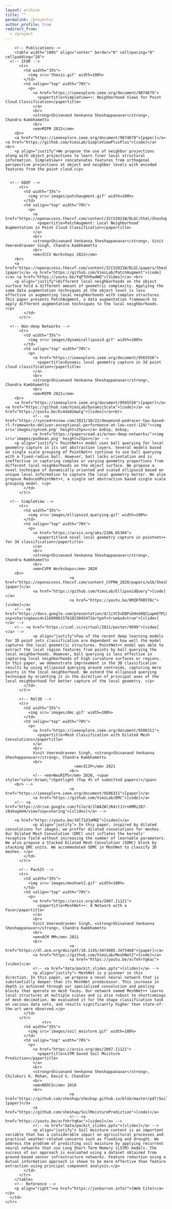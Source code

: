 ```yaml
---
layout: archive
title: ""
permalink: /projects/
author_profile: true
redirect_from:
  - /project
---
```

<!DOCTYPE HTML PUBLIC "-//W3C//DTD HTML 4.01 Transitional//EN">
<html>

<head>



<!-- Global site tag (gtag.js) - Google Analytics -->
<script async src="https://www.googletagmanager.com/gtag/js?id=UA-129673183-1"></script>
<script>
  window.dataLayer = window.dataLayer || [];
  function gtag(){dataLayer.push(arguments);}
  gtag('js', new Date());

  gtag('config', 'UA-129673183-1');
</script>

  <meta name=viewport content="width=800">
  <meta name="generator" content="HTML Tidy for Linux/x86 (vers 11 February 2007), see www.w3.org">
  <style type="text/css">
    /* Color scheme stolen from Sergey Karayev */

    a {
      color: #1772d0;
      text-decoration: none;
    }

    a:focus,
    a:hover {
      color: #f09228;
      text-decoration: none;
    }

    body,
    td,
    th,
    tr,
    p,
    a {
      font-family: 'Lato', Verdana, Helvetica, sans-serif;
      font-size: 14px
    }

    strong {
      font-family: 'Lato', Verdana, Helvetica, sans-serif;
      font-size: 14px;
    }

    heading {
      font-family: 'Lato', Verdana, Helvetica, sans-serif;
      font-size: 22px;
    }

    papertitle {
      font-family: 'Lato', Verdana, Helvetica, sans-serif;
      font-size: 14px;
      font-weight: 700
    }

    name {
      font-family: 'Lato', Verdana, Helvetica, sans-serif;
      font-size: 32px;
    }

    .one {
      width: 160px;
      height: 160px;
      position: relative;
    }

    .two {
      width: 160px;
      height: 160px;
      position: absolute;
      transition: opacity .2s ease-in-out;
      -moz-transition: opacity .2s ease-in-out;
      -webkit-transition: opacity .2s ease-in-out;
    }

    .fade {
      transition: opacity .2s ease-in-out;
      -moz-transition: opacity .2s ease-in-out;
      -webkit-transition: opacity .2s ease-in-out;
    }

    span.highlight {
      background-color: #ffffd0;
    }
  </style>
</head>

<body>
  <table width="900" border="0" align="center" cellspacing="0" cellpadding="0">


        <!-- Publications-->
        <table width="100%" align="center" border="0" cellspacing="0" cellpadding="20">
	  <!-- IFOR -->
          <tr>
            <td width="35%">
              <img src='thesis.gif' width=100%>
            </td>
            <td valign="top" width="70%">
              <p>
                <a href="https://ieeexplore.ieee.org/document/9874679">
                  <papertitle>SimpleView++: Neighborhood Views for Point Cloud Classification</papertitle>
                </a>
                <br>
                <strong>Shivanand Venkanna Sheshappanavar</strong>, Chandra Kambhamettu
                <br>
                <em>MIPR 2022</em>
		<br>
		<a href="https://ieeexplore.ieee.org/document/9874679">[paper]</a> <a href="https://github.com/VimsLab/SimpleViewPlusPlus">[code]</a> <br>
		<p align="justify">We propose the use of neighbor projections along with object projections to learn finer local structural information. SimpleView++ concatenates features from orthogonal perspective projections at object and neighbor levels with encoded features from the point cloud.</p>


	  <!-- 6DOF -->
          <tr>
            <td width="35%">
              <img src='images/patchaugment.gif' width=100%>
            </td>
            <td valign="top" width="70%">
              <p>
                <a href="https://openaccess.thecvf.com/content/ICCV2021W/DLGC/html/Sheshappanavar_PatchAugment_Local_Neighborhood_Augmentation_in_Point_Cloud_Classification_ICCVW_2021_paper.html">
                  <papertitle>PatchAugment: Local Neighborhood Augmentation in Point Cloud Classification</papertitle>
                </a>
                <br>
                <strong>Shivanand Venkanna Sheshappanavar</strong>, Vinit Veerendraveer Singh, Chandra Kambhamettu
                <br>
                <em>ICCV Workshops 2022</em>
		<br>
		<a href="https://openaccess.thecvf.com/content/ICCV2021W/DLGC/papers/Sheshappanavar_PatchAugment_Local_Neighborhood_Augmentation_in_Point_Cloud_Classification_ICCVW_2021_paper.pdf">[paper]</a> <a href="https://github.com/VimsLab/PatchAugment">[code]</a> <a href="https://youtu.be/YqP7UVhwdWQ">[Video]</a> <br>
		<p align="justify">Different local neighborhoods on the object surface hold a different amount of geometric complexity. Applying the same data augmentation techniques at the object level is less effective in augmenting local neighborhoods with complex structures. This paper presents PatchAugment, a data augmentation framework to apply different augmentation techniques to the local neighborhoods.</p>
            </td>
          </tr>

	  <!-- Non-deep Networks -->
          <tr>
            <td width="35%">
              <img src='images/dynamicellipsoid.gif' width=100%>
            </td>
            <td valign="top" width="70%">
              <p>
                <a href="https://ieeexplore.ieee.org/document/9565556">
                  <papertitle>Dynamic local geometry capture in 3d point cloud classification</papertitle>
                </a>
                <br>
                <strong>Shivanand Venkanna Sheshappanavar</strong>, Chandra Kambhamettu
                <br>
                <em>MIPR 2021</em>
		<br>
		<a href="https://ieeexplore.ieee.org/document/9565556">[paper]</a> <a href="https://github.com/VimsLab/DynamicScale">[code]</a> <a href="https://youtu.be/Ev44a02mwCg">[video]</a><br>
                <!-- <a href="https://syncedreview.com/2021/10/22/deepmind-podracer-tpu-based-rl-frameworks-deliver-exceptional-performance-at-low-cost-129/"><img src='images/synced.png' height=25px></a> &nbsp; &nbsp;
                <a href="https://papersread.ai/e/non-deep-networks/"><img src='images/podbean.png' height=25px></a> -->
		<p align="justify"> PointNet++ model uses ball querying for local geometry capture in its set abstraction layers. Several models based on single scale grouping of PointNet++ continue to use ball querying with a fixed-radius ball. However, ball lacks orientation and is ineffective in capturing complex or varying geometry proportions from different local neighborhoods on the object surface. We propose a novel technique of dynamically oriented and scaled ellipsoid based on unique local information to capture the local geometry better. We also propose ReducedPointNet++, a single set abstraction based single scale grouping model. </p>
            </td>
          </tr>

	  <!-- SimpleView -->
          <tr>
            <td width="35%">
              <img src='images/ellipsoid_querying.gif' width=100%>
            </td>
            <td valign="top" width="70%">
              <p>
                <a href="https://arxiv.org/abs/2106.05304">
                  <papertitle>A novel local geometry capture in pointnet++ for 3d classification</papertitle>
                </a>
                <br>
                <strong>Shivanand Venkanna Sheshappanavar</strong>, Chandra Kambhamettu
                <br>
                <em>CVPR Workshops</em> 2020
		<br>
								<a href="https://openaccess.thecvf.com/content_CVPRW_2020/papers/w16/Sheshappanavar_A_Novel_Local_Geometry_Capture_in_PointNet_for_3D_Classification_CVPRW_2020_paper.pdf">[paper]</a>
                <a href="https://github.com/VimsLab/EllipsoidQuery">[code]</a>
								<a href="https://youtu.be/OMZKTH85T8c">[video]</a>
		<!-- <a href="https://docs.google.com/presentation/d/1iYC5vDQPsb9nG9QCLwpm5TPL8i1F3sxu/edit?usp=sharing&ouid=116890615761823045471&rtpof=true&sd=true">[slides]</a> -->
		<!-- <a href="https://icml.cc/virtual/2021/poster/9099">[video]</a> -->
                <p align="justify">Few of the recent deep learning models for 3D point sets classification are dependent on how well the model captures the local geometric structures. PointNet++ model was able to extract the local region features from points by ball querying the local neighborhoods. However, ball querying is less effective in capturing local neighborhoods of high curvature surfaces or regions. In this paper, we demonstrate improvement in the 3D classification results by using ellipsoid querying around centroids, capturing more points in the local neighborhood. We extend the ellipsoid querying technique by orienting it in the direction of principal axes of the local neighborhood for better capture of the local geometry. </p>
            </td>
          </tr>

          <!-- Rel3D -->
          <tr>
            <td width="35%">
              <img src='images/dmc.gif' width=100%>
            </td>
            <td valign="top" width="70%">
              <p>
                <a href="https://ieeexplore.ieee.org/document/9506311">
                  <papertitle>Mesh Classification with Dilated Mesh Convolutions</papertitle>
                </a>
                <br>
                Vinit Veerendraveer Singh, <strong>Shivanand Venkanna Sheshappanavar</strong>, Chandra Kambhamettu
                <br>
								  <em>ICIP</em> 2021
								<br>
                <!-- <em>NeuRIPS</em> 2020, <span style="color:brown;">Spotlight (Top 4% of submitted papers)</span>
		<br> -->
								<a href="https://ieeexplore.ieee.org/document/9506311">[paper]</a>
                <a href="https://github.com/VimsLab/DMC">[code]</a>
		<!-- <a href="https://drive.google.com/file/d/1lWA2WlJR4itJJrnHMRiZ87-z8akagkH4/view?usp=sharing">[slides]</a> -->

		<a href="https://youtu.be/Jdl71d3oMRE">[video]</a>
                <p align="justify"> In this paper, inspired by dilated convolutions for images, we proffer dilated convolutions for meshes. Our Dilated Mesh Convolution (DMC) unit inflates the kernels' receptive field without increasing the number of learnable parameters. We also propose a Stacked Dilated Mesh Convolution (SDMC) block by stacking DMC units. We accommodated SDMC in MeshNet to classify 3D meshes. </p>
            </td>
          </tr>

          <!-- PackIt -->
          <tr>
            <td width="35%">
              <img src='images/meshnet2.gif' width=100%>
            </td>
            <td valign="top" width="70%">
              <p>
                <a href="https://arxiv.org/abs/2007.11121">
                  <papertitle>MeshNet++: A Network with a Face</papertitle>
                </a>
                <br>
                Vinit Veerendraveer Singh, <strong>Shivanand Venkanna Sheshappanavar</strong>, Chandra Kambhamettu
                <br>
                <em>ACM MM</em> 2021
                <br>
								<a href="https://dl.acm.org/doi/pdf/10.1145/3474085.3475468">[paper]</a>
                <a href="https://github.com/VimsLab/MeshNet2">[code]</a>
								<a href="https://youtu.be/xcfnhrYqKac">[video]</a>
                <!-- <a href="data/packit_slides.pptx">[slides]</a> -->
                <p align="justify"> MeshNet is a pioneer in this direction. In this paper, we propose a novel neural network that is substantially deeper than its MeshNet predecessor. This increase in depth is achieved through our specialized convolution and pooling blocks that operate on mesh faces. Our network named MeshNet++ learns local structures at multiple scales and is also robust to shortcomings of mesh decimation. We evaluated it for the shape classification task on various data sets, and results significantly higher than state-of-the-art were observed.</p>
            </td>
          </tr>
					<tr>
            <td width="35%">
              <img src='images/soil_moisture.gif' width=100%>
            </td>
            <td valign="top" width="70%">
              <p>
                <a href="https://arxiv.org/abs/2007.11121">
                  <papertitle>LSTM based Soil Moisture Prediction</papertitle>
                </a>
                <br>
                <strong>Shivanand Venkanna Sheshappanavar</strong>, Chilukuri K. Mohan, David G. Chandler
                <br>
                <em>NERCS</em> 2018
                <br>
								<a href="https://github.com/sheshap/sheshap.github.io/blob/master/pdf/SoilMoisturePrediction_LSTM_NERCCS_2018.pdf">[paper]</a>
                <a href="https://github.com/sheshap/SoilMoisturePrediction">[code]</a>
								<!-- <a href="https://youtu.be/xcfnhrYqKac">[video]</a> -->
                <!-- <a href="data/packit_slides.pptx">[slides]</a> -->
                <p align="justify"> Soil moisture content is an important variable that has a considerable impact on agricultural processes and practical weather-related concerns such as flooding and drought. We address the problem of predicting soil moisture by applying recurrent neural networks that use Long Short-Term Memory (LSTM) models. The success of our approach is evaluated using a dataset obtained from ground-based sensor infrastructure networks. Feature reduction using a mutual information approach is shown to be more effective than feature extraction using principal component analysis.</p>
            </td>
          </tr>
        </table>
        <!-- Reference -->
        <p align="right"><a href="https://jonbarron.info/">[Web Cite]</a></p>
      </td>
    </tr>
  </table>

</body>

</html>
